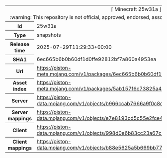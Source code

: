 <html><table>
<tr><td colspan="2" align="center"><img width="0" height="0"><br/>⌈ Minecraft 25w31a ⌋<br/><img width="0" height="0"></td></tr>
<tr><td colspan="2" align="center"><img width="0" height="0"><br/>
:warning: This repository is not official, approved, endorsed, associated or connected with Mojang :warning:
<br/><img width="0" height="0"></td></tr>
<tr><th>Id</th><td>25w31a</td></tr>
<tr><th>Type</th><td>snapshots</td></tr>
<tr><th>Release time</th><td>2025-07-29T11:29:33+00:00</td></tr>
<tr><th>SHA1</th><td>6ec665b6b0b60df1d0ffe92812bf7a860a4953ea</td></tr>
<tr><th>Url</th><td><a href="https://piston-meta.mojang.com/v1/packages/6ec665b6b0b60df1d0ffe92812bf7a860a4953ea/25w31a.json">https://piston-meta.mojang.com/v1/packages/6ec665b6b0b60df1d0ffe92812bf7a860a4953ea/25w31a.json</a></td></tr>
<tr><th>Asset index</th><td><a href="https://piston-meta.mojang.com/v1/packages/5ab157f6c73825a4557c63b0d7f8caf74d45d80b/27.json">https://piston-meta.mojang.com/v1/packages/5ab157f6c73825a4557c63b0d7f8caf74d45d80b/27.json</a></td></tr>
<tr><th>Server</th><td><a href="https://piston-data.mojang.com/v1/objects/b966ccab7666a9f0c8c955f022bda8c778830b99/server.jar">https://piston-data.mojang.com/v1/objects/b966ccab7666a9f0c8c955f022bda8c778830b99/server.jar</a></td></tr>
<tr><th>Server mappings</th><td><a href="https://piston-data.mojang.com/v1/objects/e7e8193cd5c55e2fce4c172f0c100cfbdda9c693/server.txt">https://piston-data.mojang.com/v1/objects/e7e8193cd5c55e2fce4c172f0c100cfbdda9c693/server.txt</a></td></tr>
<tr><th>Client</th><td><a href="https://piston-data.mojang.com/v1/objects/998d0e6b83cc23a67c0bf3021f469619c1009c30/client.jar">https://piston-data.mojang.com/v1/objects/998d0e6b83cc23a67c0bf3021f469619c1009c30/client.jar</a></td></tr>
<tr><th>Client mappings</th><td><a href="https://piston-data.mojang.com/v1/objects/b88e5625a5b669bb778559f4878b4da684b8dc9a/client.txt">https://piston-data.mojang.com/v1/objects/b88e5625a5b669bb778559f4878b4da684b8dc9a/client.txt</a></td></tr>
</table></html>